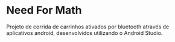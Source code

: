 # Need For Math
Projeto de corrida de carrinhos ativados por bluetooth através de aplicativos android, desenvolvidos utilizando o Android Studio.
